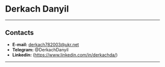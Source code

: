 # Derkach Danyil
******
## Contacts
* **E-mail:** derkach782003@ukr.net
* **Telegram:** @DerkachDanyil
* **Linkedin:** (https://www.linkedin.com/in/derkachda/)
******
